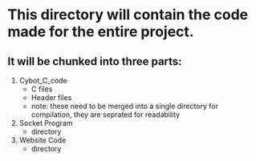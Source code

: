 # This directory will contain the code made for the entire project.

## It will be chunked into three parts:
1. Cybot_C_code
    - C files
    - Header files
    - note: these need to be merged into a single directory for compilation, they are seprated for readability
2. Socket Program
    - directory
3. Website Code
    - directory
